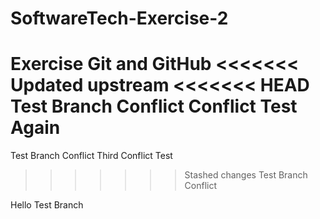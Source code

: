 # SoftwareTech-Exercise-2
Exercise Git and GitHub
<<<<<<< Updated upstream
<<<<<<< HEAD
Test Branch Conflict
Conflict Test Again
=======

Test Branch Conflict
Third Conflict Test
>>>>>>> Stashed changes
Test Branch Conflict
	
Hello Test Branch

